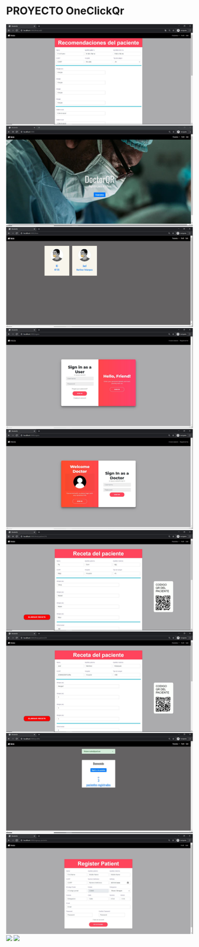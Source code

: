 # PROYECTO OneClickQr

![](docs/addpa.JPG)
![](docs/iniciodoc.JPG)
![](docs/list.JPG)
![](docs/login1.JPG)
![](docs/login2.JPG)
![](docs/pa1.JPG)
![](docs/pac2.JPG)
![](docs/ppd.JPG)
![](docs/register1.JPG)
![](docs/loginapp.jpg)
![](docs/splash(1).jpg)